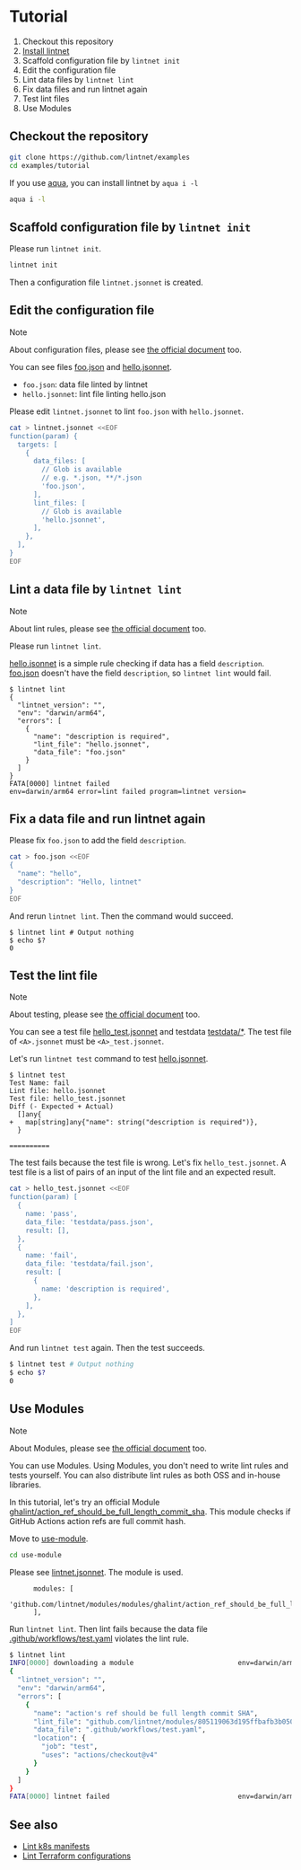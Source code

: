 # Tutorial

1. Checkout this repository
1. [Install lintnet](https://lintnet.github.io/docs/install/)
1. Scaffold configuration file by `lintnet init`
1. Edit the configuration file
1. Lint data files by `lintnet lint`
1. Fix data files and run lintnet again
1. Test lint files
1. Use Modules

## Checkout the repository

```sh
git clone https://github.com/lintnet/examples
cd examples/tutorial
```

If you use [aqua](https://aquaproj.github.io/), you can install lintnet by `aqua i -l`

```sh
aqua i -l
```

## Scaffold configuration file by `lintnet init`

Please run `lintnet init`.

```sh
lintnet init
```

Then a configuration file `lintnet.jsonnet` is created.

## Edit the configuration file

> [!NOTE]
> About configuration files, please see [the official document](https://lintnet.github.io/docs/config/) too.

You can see files [foo.json](foo.json) and [hello.jsonnet](hello.jsonnet).

- `foo.json`: data file linted by lintnet
- `hello.jsonnet`: lint file linting hello.json

Please edit `lintnet.jsonnet` to lint `foo.json` with `hello.jsonnet`.

```sh
cat > lintnet.jsonnet <<EOF
function(param) {
  targets: [
    {
      data_files: [
        // Glob is available
        // e.g. *.json, **/*.json
        'foo.json',
      ],
      lint_files: [
        // Glob is available
        'hello.jsonnet',
      ],
    },
  ],
}
EOF
```

## Lint a data file by `lintnet lint`

> [!NOTE]
> About lint rules, please see [the official document](https://lintnet.github.io/docs/lint-rule/) too.

Please run `lintnet lint`.

[hello.jsonnet](hello.jsonnet) is a simple rule checking if data has a field `description`.
[foo.json](foo.json) doesn't have the field `description`, so `lintnet lint` would fail.

```console
$ lintnet lint
{
  "lintnet_version": "",
  "env": "darwin/arm64",
  "errors": [
    {
      "name": "description is required",
      "lint_file": "hello.jsonnet",
      "data_file": "foo.json"
    }
  ]
}
FATA[0000] lintnet failed                                env=darwin/arm64 error=lint failed program=lintnet version=
```

## Fix a data file and run lintnet again

Please fix `foo.json` to add the field `description`.

```sh
cat > foo.json <<EOF
{
  "name": "hello",
  "description": "Hello, lintnet"
}
EOF
```

And rerun `lintnet lint`.
Then the command would succeed.

```console
$ lintnet lint # Output nothing
$ echo $?
0
```

## Test the lint file

> [!NOTE]
> About testing, please see [the official document](https://lintnet.github.io/docs/test-rule/) too.

You can see a test file [hello_test.jsonnet](hello_test.jsonnet) and testdata [testdata/*](testdata).
The test file of `<A>.jsonnet` must be `<A>_test.jsonnet`.

Let's run `lintnet test` command to test [hello.jsonnet](hello.jsonnet).

```console
$ lintnet test
Test Name: fail
Lint file: hello.jsonnet
Test file: hello_test.jsonnet
Diff (- Expected + Actual)
  []any{
+ 	map[string]any{"name": string("description is required")},
  }

==========
```

The test fails because the test file is wrong.
Let's fix `hello_test.jsonnet`.
A test file is a list of pairs of an input of the lint file and an expected result.

```sh
cat > hello_test.jsonnet <<EOF
function(param) [
  {
    name: 'pass',
    data_file: 'testdata/pass.json',
    result: [],
  },
  {
    name: 'fail',
    data_file: 'testdata/fail.json',
    result: [
      {   
        name: 'description is required', 
      },   
    ],
  },
]
EOF
```

And run `lintnet test` again. Then the test succeeds.

```sh
$ lintnet test # Output nothing
$ echo $?
0
```

## Use Modules

> [!NOTE]
> About Modules, please see [the official document](https://lintnet.github.io/docs/module/) too.

You can use Modules.
Using Modules, you don't need to write lint rules and tests yourself.
You can also distribute lint rules as both OSS and in-house libraries.

In this tutorial, let's try an official Module [ghalint/action_ref_should_be_full_length_commit_sha](https://github.com/lintnet/modules/tree/main/modules/ghalint/action_ref_should_be_full_length_commit_sha).
This module checks if GitHub Actions action refs are full commit hash.

Move to [use-module](use-module).

```sh
cd use-module
```

Please see [lintnet.jsonnet](use-module/lintnet.jsonnet). The module is used.

```jsonnet
      modules: [
        'github.com/lintnet/modules/modules/ghalint/action_ref_should_be_full_length_commit_sha/main.jsonnet@805119063d195ffbafb3b0509704e5239741f86c:v0.1.1',
      ],
```

Run `lintnet lint`. Then lint fails because the data file [.github/workflows/test.yaml](use-module/.github/workflows/test.yaml) violates the lint rule.

```sh
$ lintnet lint
INFO[0000] downloading a module                          env=darwin/arm64 module_id=github.com/lintnet/modules/805119063d195ffbafb3b0509704e5239741f86c program=lintnet version=
{
  "lintnet_version": "",
  "env": "darwin/arm64",
  "errors": [
    {
      "name": "action's ref should be full length commit SHA",
      "lint_file": "github.com/lintnet/modules/805119063d195ffbafb3b0509704e5239741f86c/modules/ghalint/action_ref_should_be_full_length_commit_sha/main.jsonnet",
      "data_file": ".github/workflows/test.yaml",
      "location": {
        "job": "test",
        "uses": "actions/checkout@v4"
      }
    }
  ]
}
FATA[0000] lintnet failed                                env=darwin/arm64 error=lint failed program=lintnet version=
```

## See also

- [Lint k8s manifests](../k8s)
- [Lint Terraform configurations](../terraform)
